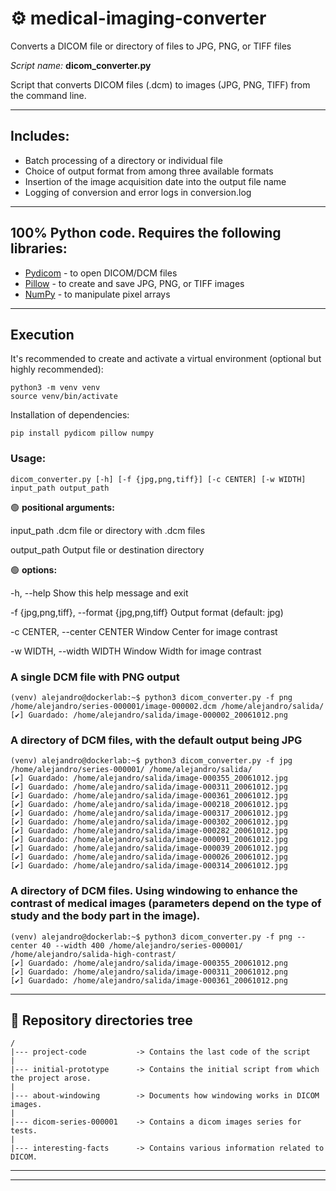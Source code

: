 # ⚙ medical-imaging-converter 
Converts a DICOM file or directory of files to JPG, PNG, or TIFF files

*Script name:* **dicom_converter.py**

Script that converts DICOM files (.dcm) to images (JPG, PNG, TIFF) from the command line.

---

## Includes:
- Batch processing of a directory or individual file
- Choice of output format from among three available formats
- Insertion of the image acquisition date into the output file name
- Logging of conversion and error logs in conversion.log

---

## 100% Python code. Requires the following libraries:

- [Pydicom](https://pydicom.github.io/) - to open DICOM/DCM files
- [Pillow](https://pillow.readthedocs.io/en/stable/) - to create and save JPG, PNG, or TIFF images
- [NumPy](https://numpy.org/) - to manipulate pixel arrays

---

## Execution

It's recommended to create and activate a virtual environment (optional but highly recommended):
~~~
python3 -m venv venv
source venv/bin/activate
~~~
Installation of dependencies:
~~~
pip install pydicom pillow numpy
~~~
### Usage:
~~~
dicom_converter.py [-h] [-f {jpg,png,tiff}] [-c CENTER] [-w WIDTH] input_path output_path
~~~
🟢 **positional arguments:**

  input_path                                        .dcm file or directory with .dcm files

  output_path                                       Output file or destination directory

🟢 **options:**

  -h, --help                                        Show this help message and exit
  
  -f {jpg,png,tiff}, --format {jpg,png,tiff}        Output format (default: jpg)
  
  -c CENTER, --center CENTER                        Window Center for image contrast
  
  -w WIDTH, --width WIDTH                           Window Width for image contrast


### A single DCM file with PNG output
~~~
(venv) alejandro@dockerlab:~$ python3 dicom_converter.py -f png /home/alejandro/series-000001/image-000002.dcm /home/alejandro/salida/
[✔] Guardado: /home/alejandro/salida/image-000002_20061012.png
~~~
### A directory of DCM files, with the default output being JPG
~~~
(venv) alejandro@dockerlab:~$ python3 dicom_converter.py -f jpg /home/alejandro/series-000001/ /home/alejandro/salida/
[✔] Guardado: /home/alejandro/salida/image-000355_20061012.jpg
[✔] Guardado: /home/alejandro/salida/image-000311_20061012.jpg
[✔] Guardado: /home/alejandro/salida/image-000361_20061012.jpg
[✔] Guardado: /home/alejandro/salida/image-000218_20061012.jpg
[✔] Guardado: /home/alejandro/salida/image-000317_20061012.jpg
[✔] Guardado: /home/alejandro/salida/image-000302_20061012.jpg
[✔] Guardado: /home/alejandro/salida/image-000282_20061012.jpg
[✔] Guardado: /home/alejandro/salida/image-000091_20061012.jpg
[✔] Guardado: /home/alejandro/salida/image-000039_20061012.jpg
[✔] Guardado: /home/alejandro/salida/image-000026_20061012.jpg
[✔] Guardado: /home/alejandro/salida/image-000314_20061012.jpg
~~~
### A directory of DCM files. Using windowing to enhance the contrast of medical images (parameters depend on the type of study and the body part in the image).
~~~
(venv) alejandro@dockerlab:~$ python3 dicom_converter.py -f png --center 40 --width 400 /home/alejandro/series-000001/ /home/alejandro/salida-high-contrast/
[✔] Guardado: /home/alejandro/salida/image-000355_20061012.png
[✔] Guardado: /home/alejandro/salida/image-000311_20061012.png
[✔] Guardado: /home/alejandro/salida/image-000361_20061012.png
~~~

---

## 🌲 Repository directories tree
~~~
/
|--- project-code           -> Contains the last code of the script
|
|--- initial-prototype      -> Contains the initial script from which the project arose.
|
|--- about-windowing        -> Documents how windowing works in DICOM images.
|
|--- dicom-series-000001    -> Contains a dicom images series for tests.
|
|--- interesting-facts      -> Contains various information related to DICOM.
~~~


---
---



